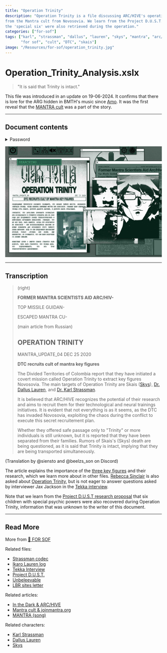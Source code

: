 ```yaml
---
title: "Operation Trinity"
description: "Operation Trinity is a file discussing ARC/HIVE's operation to retrieve Karl Strassman, Dallus Lauren and Skys 
from the Mantra cult from Novosovia. We learn from the Project D.U.S.T. research proposal that 
the 'special six' were also retrieved during the operation."
categories: ["for-sof"]
tags: ["karl", "strassman", "dallus", "lauren", "skys", "mantra", "arc/hive", "novosovia", 
       "for sof", "cult", "DTC", "skais"]
image: "/Resources/for-sof/operation_trinity.jpg"
---
```


# Operation_Trinity_Analysis.xslx

> "It is said that Trinity is intact."

This file was introduced in an update on 19-06-2024. It confirms that there is lore for the 
ARG hidden in BMTH's music since [Amo](../music/amo).
It was the first reveal that the [MANTRA cult](../lore/mantra) was a part of the story.

***

## Document contents

<details class="password">
  <summary>Password</summary>

knife hammer poison rope

{{"![trinity password](../../Resources/files/trinity/trinity_password.png)" | markdownify}}

</details>

![The Operation Trinity Document](../../Resources/files/trinity/operation_trinity.jpg)

***

## Transcription

> (right)
>
> **FORMER MANTRA SCIENTISTS AID ARC/HIV-**
>
> TOP MISSILE GUIDAN-
>
> ESCAPED MANTRA CU- 
>
> (main article from Russian)
> 
> ## OPERATION TRINITY
> 
> MANTRA_UPDATE_04       DEC 25 2020
>
> **DTC recruits cult of mantra key figures**
>
> The Divided Territories of Colombia report that they have initiated 
> a covert mission called Operation Trinity to extract key figures 
> Novosovia. The main targets of Operation Trinity are Skais ([Skys](../characters/skys)), 
> [Dr. Dallus Lauren](../characters/dallus-lauren), and [Dr. Karl Strassman](../characters/strassman).
> 
> It is believed that ARC/HIVE recognizes the potential of their research
> and aims to recruit them for their technological and neural trainings initiatives. It is evident that not everything is as it seems, as the DTC has invaded Novosovia, exploiting the chaos during the conflict to execute this secret recruitement plan.
> 
> Whether they offered safe passage only to "Trinity" or more individuals is still unknown,
> but it is reported that they have been separated from their families. Rumors of Skais's (Skys) death are being questioned, as it is said that Trinity is intact, implying that they are being transported simultaneously.

(Translation by @siensto and @beelzs_son on Discord)

The article explains the importance of the [three key figures](../characters#trinity) 
and their research, which we learn more about in other files.
[Rebecca Sinclair](../characters/rebecca) is also asked about [Operation Trinity](trinity_document), 
but is not eager to answer questions asked by interviewer Jax Jackson in the [Tekka interview](tekka_interview).

Note that we learn from the [Project D.U.S.T research proposal](project_dust) 
that six children with special psychic powers were also recovered during Operation Trinity, 
information that was unknown to the writer of this document.

***

## Read More

More from [📁 FOR SOF](../for-sof)

Related files:

- [Strassman codec](strassmancodec)
- [Ikaro Lauren log](lauren_d8_log)
- [Tekka Interview](tekka_interview)
- [Project D.U.S.T.](project_dust)
- [Unbeleevable](unbeleevable)
- [LBR sites letter](lbr_sites)

Related articles:

- [In the Dark & ARC/HIVE](../music/amo-in-the-dark)
- [Mantra cult & joinmantra.org](../lore/mantra)
- [MANTRA (song)](../music/amo-mantra)

Related characters:

- [Karl Strassman](../characters/strassman)
- [Dallus Lauren](../characters/dallus-lauren)
- [Skys](../characters/skys)
